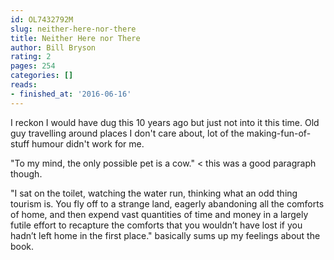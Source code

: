 ```yaml
---
id: OL7432792M
slug: neither-here-nor-there
title: Neither Here nor There
author: Bill Bryson
rating: 2
pages: 254
categories: []
reads:
- finished_at: '2016-06-16'
---
```

I reckon I would have dug this 10 years ago but just not into it this time. Old guy travelling around places I don't care about, lot of the making-fun-of-stuff humour didn't work for me.

"To my mind, the only possible pet is a cow." &lt; this was a good paragraph though.

"I sat on the toilet, watching the water run, thinking what an odd thing tourism is. You fly off to a strange land, eagerly abandoning all the comforts of home, and then expend vast quantities of time and money in a largely futile effort to recapture the comforts that you wouldn’t have lost if you hadn’t left home in the first place." basically sums up my feelings about the book.
